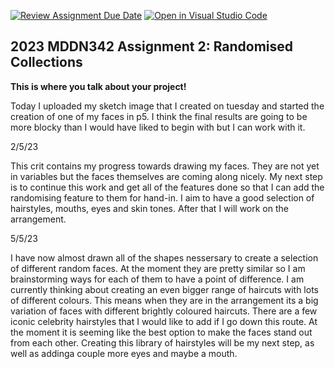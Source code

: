 [![Review Assignment Due Date](https://classroom.github.com/assets/deadline-readme-button-8d59dc4de5201274e310e4c54b9627a8934c3b88527886e3b421487c677d23eb.svg)](https://classroom.github.com/a/TMOxyln0)
[![Open in Visual Studio Code](https://classroom.github.com/assets/open-in-vscode-c66648af7eb3fe8bc4f294546bfd86ef473780cde1dea487d3c4ff354943c9ae.svg)](https://classroom.github.com/online_ide?assignment_repo_id=10681054&assignment_repo_type=AssignmentRepo)
## 2023 MDDN342 Assignment 2: Randomised Collections
**This is where you talk about your project!**

Today I uploaded my sketch image that I created on tuesday and started the creation of one of my faces in p5. I think the final results are going to be more blocky than I would have liked to begin with but I can work with it.  

2/5/23

This crit contains my progress towards drawing my faces. They are not yet in variables but the faces themselves are coming along nicely. My next step is to continue this work and get all of the features done so that I can add the randomising feature to them for hand-in. I aim to have a good selection of hairstyles, mouths, eyes and skin tones. After that I will work on the arrangement. 

5/5/23

I have now almost drawn all of the shapes nessersary to create a selection of different random faces. At the moment they are pretty similar so I am brainstorming ways for each of them to have a point of difference. I am currently thinking about creating an even bigger range of haircuts with lots of different colours. This means when they are in the arrangement its a big variation of faces with different brightly coloured haircuts. There are a few iconic celebrity hairstyles that I would like to add if I go down this route. At the moment it is seeming like the best option to make the faces stand out from each other. Creating this library of hairstyles will be my next step, as well as addinga couple more eyes and maybe a mouth. 


